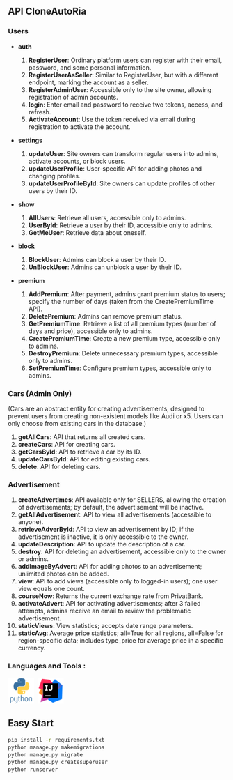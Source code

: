 ## API CloneAutoRia

### Users

-   **auth**

    1. **RegisterUser**: Ordinary platform users can register with their email, password, and some personal information.
    2. **RegisterUserAsSeller**: Similar to RegisterUser, but with a different endpoint, marking the account as a seller.
    3. **RegisterAdminUser**: Accessible only to the site owner, allowing registration of admin accounts.
    4. **login**: Enter email and password to receive two tokens, access, and refresh.
    5. **ActivateAccount**: Use the token received via email during registration to activate the account.

-   **settings**

    1. **updateUser**: Site owners can transform regular users into admins, activate accounts, or block users.
    2. **updateUserProfile**: User-specific API for adding photos and changing profiles.
    3. **updateUserProfileById**: Site owners can update profiles of other users by their ID.

-   **show**

    1. **AllUsers**: Retrieve all users, accessible only to admins.
    2. **UserById**: Retrieve a user by their ID, accessible only to admins.
    3. **GetMeUser**: Retrieve data about oneself.

-   **block**

    1. **BlockUser**: Admins can block a user by their ID.
    2. **UnBlockUser**: Admins can unblock a user by their ID.

-   **premium**
    1. **AddPremium**: After payment, admins grant premium status to users; specify the number of days (taken from the CreatePremiumTime API).
    2. **DeletePremium**: Admins can remove premium status.
    3. **GetPremiumTime**: Retrieve a list of all premium types (number of days and price), accessible only to admins.
    4. **CreatePremiumTime**: Create a new premium type, accessible only to admins.
    5. **DestroyPremium**: Delete unnecessary premium types, accessible only to admins.
    6. **SetPremiumTime**: Configure premium types, accessible only to admins.

### Cars (Admin Only)

(Cars are an abstract entity for creating advertisements, designed to prevent users from creating non-existent models like Audi or x5. Users can only choose from existing cars in the database.)

1. **getAllCars**: API that returns all created cars.
2. **createCars**: API for creating cars.
3. **getCarsById**: API to retrieve a car by its ID.
4. **updateCarsById**: API for editing existing cars.
5. **delete**: API for deleting cars.

### Advertisement

1. **createAdvertimes**: API available only for SELLERS, allowing the creation of advertisements; by default, the advertisement will be inactive.
2. **getAllAdvertisement**: API to view all advertisements (accessible to anyone).
3. **retrieveAdverById**: API to view an advertisement by ID; if the advertisement is inactive, it is only accessible to the owner.
4. **updateDescription**: API to update the description of a car.
5. **destroy**: API for deleting an advertisement, accessible only to the owner or admins.
6. **addImageByAdvert**: API for adding photos to an advertisement; unlimited photos can be added.
7. **view**: API to add views (accessible only to logged-in users); one user view equals one count.
8. **courseNow**: Returns the current exchange rate from PrivatBank.
9. **activateAdvert**: API for activating advertisements; after 3 failed attempts, admins receive an email to review the problematic advertisement.
10. **staticViews**: View statistics; accepts date range parameters.
11. **staticAvg**: Average price statistics; all=True for all regions, all=False for region-specific data; includes type_price for average price in a specific currency.

### Languages and Tools :

<div>
  <img src="https://github.com/devicons/devicon/blob/master/icons/python/python-original-wordmark.svg" title="Python" alt="Python" width="60" height="60"/>&nbsp;
  <img src="https://github.com/devicons/devicon/blob/master/icons/intellij/intellij-original.svg" title="IntellijIdea" alt="IntellijIdea" width="60" height="60"/>&nbsp;
</div>

## Easy Start

```bash
pip install -r requirements.txt
python manage.py makemigrations
python manage.py migrate
python manage.py createsuperuser
python runserver
```
